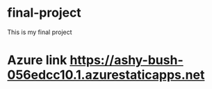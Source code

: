 # final-project
This is my final project
# Azure link https://ashy-bush-056edcc10.1.azurestaticapps.net
